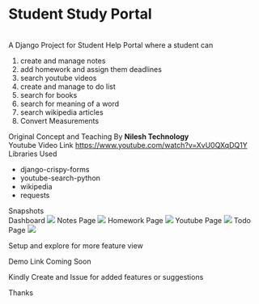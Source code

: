<h1>Student Study Portal</h1><br/>
A Django Project for Student Help Portal where a student can 
<ol>
  <li>create and manage notes</li>
  <li>add homework and assign them deadlines</li>
  <li>search youtube videos</li>
  <li>create and manage to do list</li>
  <li>search for books</li>
  <li>search for meaning of a word</li>
  <li>search wikipedia articles</li>
  <li>Convert Measurements</li>
</ol>
Original Concept and Teaching By <b>Nilesh Technology</b><br/>
Youtube Video Link <a href="https://www.youtube.com/watch?v=XvU0QXqDQ1Y">https://www.youtube.com/watch?v=XvU0QXqDQ1Y</a><br/>
Libraries Used
<ul>
  <li>django-crispy-forms</li>
  <li>youtube-search-python</li>
  <li>wikipedia</li>
  <li>requests</li>
</ul>
Snapshots<br/>
Dashboard
<img src="https://user-images.githubusercontent.com/23278773/148184610-14ae76b5-a8f8-4d4b-ac03-138541a114e6.png">
Notes Page
<img src="https://user-images.githubusercontent.com/23278773/148184888-d3480d2d-9104-4477-83ab-5e5f42928d39.png">
Homework Page
<img src="https://user-images.githubusercontent.com/23278773/148185123-8c43056b-c668-4ba9-bf14-ae2718870501.png">
Youtube Page
<img src="https://user-images.githubusercontent.com/23278773/148185230-8358647c-89cc-43fc-8242-e332b20437e2.png">
Todo Page
<img src="https://user-images.githubusercontent.com/23278773/148185440-e7bd6bab-6f18-4197-9f7e-a4d38f0e96c8.png">

Setup and explore for more feature view

Demo Link Coming Soon

Kindly Create and Issue for added features or suggestions

Thanks
